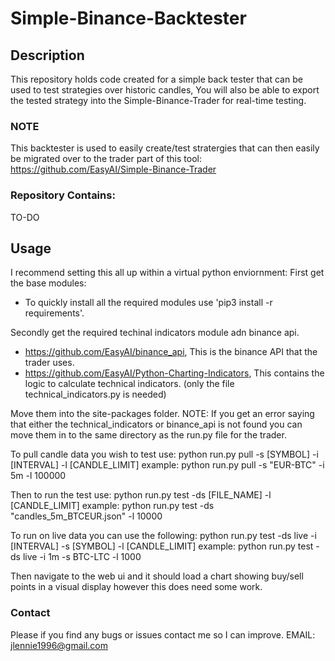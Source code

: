 # Simple-Binance-Backtester

## Description
This repository holds code created for a simple back tester that can be used to test strategies over historic candles, You will also be able to export the tested strategy into the Simple-Binance-Trader for real-time testing.

### NOTE
This backtester is used to easily create/test stratergies that can then easily be migrated over to the trader part of this tool: https://github.com/EasyAI/Simple-Binance-Trader

### Repository Contains:
TO-DO
  
## Usage
I recommend setting this all up within a virtual python enviornment:
First get the base modules:
 - To quickly install all the required modules use 'pip3 install -r requirements'.

Secondly get the required techinal indicators module adn binance api.
 - https://github.com/EasyAI/binance_api, This is the binance API that the trader uses.
 - https://github.com/EasyAI/Python-Charting-Indicators, This contains the logic to calculate technical indicators. (only the file technical_indicators.py is needed)

Move them into the site-packages folder. NOTE: If you get an error saying that either the technical_indicators or binance_api is not found you can move them in to the same directory as the run.py file for the trader.

To pull candle data you wish to test use: 
  python run.py pull -s \[SYMBOL\] -i \[INTERVAL\] -l \[CANDLE_LIMIT\]
example: python run.py pull -s "EUR-BTC" -i 5m -l 100000

Then to run the test use:
  python run.py test -ds \[FILE_NAME\] -l \[CANDLE_LIMIT\]
example: python run.py test -ds "candles_5m_BTCEUR.json" -l 10000

To run on live data you can use the following:
  python run.py test -ds live -i \[INTERVAL\] -s \[SYMBOL\] -l \[CANDLE_LIMIT\]
example: python run.py test -ds live -i 1m -s BTC-LTC -l 1000




Then navigate to the web ui and it should load a chart showing buy/sell points in a visual display however this does need some work.

### Contact
Please if you find any bugs or issues contact me so I can improve.
EMAIL: jlennie1996@gmail.com

